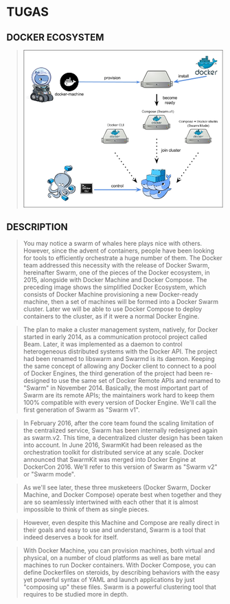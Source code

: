 # TUGAS

## DOCKER ECOSYSTEM 
>![img](/minggu-08/tugas1.jpg)

## DESCRIPTION
>You may notice a swarm of whales here plays nice with others. However, since the advent of containers, people have been looking for tools to efficiently orchestrate a huge number of them. The Docker team addressed this necessity with the release of Docker Swarm, hereinafter Swarm, one of the pieces of the Docker ecosystem, in 2015, alongside with Docker Machine and Docker Compose. The preceding image shows the simplified Docker Ecosystem, which consists of Docker Machine provisioning a new Docker-ready machine, then a set of machines will be formed into a Docker Swarm cluster. Later we will be able to use Docker Compose to deploy containers to the cluster, as if it were a normal Docker Engine.

>The plan to make a cluster management system, natively, for Docker started in early 2014, as a communication protocol project called Beam. Later, it was implemented as a daemon to control heterogeneous distributed systems with the Docker API. The project had been renamed to libswarm and Swarmd is its daemon. Keeping the same concept of allowing any Docker client to connect to a pool of Docker Engines, the third generation of the project had been re-designed to use the same set of Docker Remote APIs and renamed to "Swarm" in November 2014. Basically, the most important part of Swarm are its remote APIs; the maintainers work hard to keep them 100% compatible with every version of Docker Engine. We'll call the first generation of Swarm as "Swarm v1".

>In February 2016, after the core team found the scaling limitation of the centralized service, Swarm has been internally redesigned again as swarm.v2. This time, a decentralized cluster design has been taken into account. In June 2016, SwarmKit had been released as the orchestration toolkit for distributed service at any scale. Docker announced that SwarmKit was merged into Docker Engine at DockerCon 2016. We'll refer to this version of Swarm as "Swarm v2"  or "Swarm mode".

>As we'll see later, these three musketeers (Docker Swarm, Docker Machine, and Docker Compose) operate best when together and they are so seamlessly intertwined with each other that it is almost impossible to think of them as single pieces.

>However, even despite this Machine and Compose are really direct in their goals and easy to use and understand, Swarm is a tool that indeed deserves a book for itself.

>With Docker Machine, you can provision machines, both virtual and physical, on a number of cloud platforms as well as bare metal machines to run Docker containers. With Docker Compose, you can define Dockerfiles on steroids, by describing behaviors with the easy yet powerful syntax of YAML and launch applications by just "composing up" these files. Swarm is a powerful clustering tool that requires to be studied more in depth.
